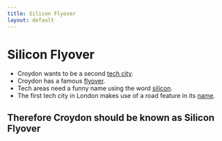 ```yaml
---
title: Silicon Flyover
layout: default
---
```

# Silicon Flyover #
- Croydon wants to be a second [tech city](http://thecroydoncitizen.com/croydon-tech-city-2/).
- Croydon has a famous [flyover](http://en.wikipedia.org/wiki/Croydon_Flyover).
- Tech areas need a funny name using the word [silicon](https://en.wikipedia.org/wiki/Silicon_Valley).
- The first tech city in London makes use of a road feature in its [name](http://en.wikipedia.org/wiki/Old_Street_Roundabout#Silicon_Roundabout).

## Therefore Croydon should be known as Silicon Flyover ##
